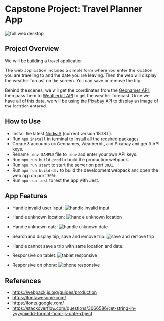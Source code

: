 # Capstone Project: Travel Planner App

![full web desktop](./readme_images/full-web-desktop.jpeg)

## Project Overview

We will be building a travel application.

The web application includes a simple form where you enter the location you are traveling to and the date you are leaving. Then the web will display the weather forcast on the screen. You can save or remove the trip.

Behind the scenes, we will get the coordinates from the [Geonames API](http://www.geonames.org/export/web-services.html), then pass them to [Weatherbit API](https://www.weatherbit.io/account/create) to get the weather forecast. Once we have all of this data, we will be using the [Pixabay API](https://pixabay.com/api/docs/) to display an image of the location entered.

## How to Use

-   Install the latest [NodeJS](https://nodejs.org/en/download) (current version 18.18.0).
-   Run `npm install` in terminal to install all the required packages.
-   Create 3 accounts on Geonames, Weatherbit, and Pixabay and get 3 API keys.
-   Rename `.env-SAMPLE` file to `.env` and enter your own API keys.
-   Run `npm run build-prod` to build the production webpack.
-   Run `npm run start` to start the server on port `3001`.
-   Run `npm run build-dev` to build the development webpack and open the web app on port `3000`.
-   Run `npm run test` to test the app with Jest.

## App Features

-   Handle invalid user input:
    ![handle invalid input](./readme_images/handle-invalid-input.png)

-   Handle unknown location:
    ![handle unknown location](./readme_images/handle-unknown-location.png)

-   Handle unknown date:
    ![handle unknown date](./readme_images/handle-unknown-date.png)

-   Search and display trip, save and remove trip:
    ![save and remove trip](./readme_images/save-and-remove-trip.png)

-   Handle cannot save a trip with same location and date.

-   Responsive on tablet:
    ![tablet responsive](./readme_images/full-web-tablet.jpeg)

-   Responsive on phone:
    ![phone responsive](./readme_images/full-web-phone.jpeg)

## References

-   https://webpack.js.org/guides/production
-   https://fontawesome.com/
-   https://fonts.google.com/
-   https://stackoverflow.com/questions/3066586/get-string-in-yyyymmdd-format-from-js-date-object
